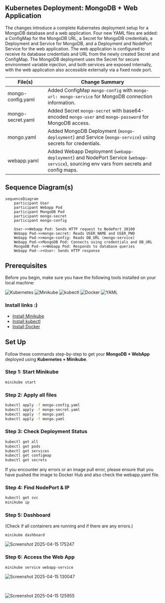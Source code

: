 ## Kubernetes Deployment: MongoDB + Web Application

The changes introduce a complete Kubernetes deployment setup for a MongoDB database and a web application. Four new YAML files are added: a ConfigMap for the MongoDB URL, a Secret for MongoDB credentials, a Deployment and Service for MongoDB, and a Deployment and NodePort Service for the web application. The web application is configured to receive its database credentials and URL from the newly created Secret and ConfigMap. The MongoDB deployment uses the Secret for secure environment variable injection, and both services are exposed internally, with the web application also accessible externally via a fixed node port.

| File(s)                    | Change Summary                                                                                           |
|----------------------------|---------------------------------------------------------------------------------------------------------|
| mongo-config.yaml          | Added ConfigMap `mongo-config` with `mongo-url: mongo-service` for MongoDB connection information.      |
| mongo-secret.yaml          | Added Secret `mongo-secret` with base64-encoded `mongo-user` and `mongo-password` for MongoDB access.   |
| mongo.yaml                 | Added MongoDB Deployment (`mongo-deployment`) and Service (`mongo-service`) using secrets for credentials.|
| webapp.yaml                | Added Webapp Deployment (`webapp-deployment`) and NodePort Service (`webapp-service`), sourcing env vars from secrets and config maps. |

## Sequence Diagram(s)

```mermaid
sequenceDiagram
    participant User
    participant Webapp Pod
    participant MongoDB Pod
    participant mongo-secret
    participant mongo-config

    User->>Webapp Pod: Sends HTTP request to NodePort 30100
    Webapp Pod->>mongo-secret: Reads USER_NAME and USER_PWD
    Webapp Pod->>mongo-config: Reads DB_URL (mongo-service)
    Webapp Pod->>MongoDB Pod: Connects using credentials and DB_URL
    MongoDB Pod-->>Webapp Pod: Responds to database queries
    Webapp Pod-->>User: Sends HTTP response
```

## Prerequisites

Before you begin, make sure you have the following tools installed on your local machine:

<p align="left">
  <img src="https://img.shields.io/badge/Kubernetes-326CE5?style=for-the-badge&logo=kubernetes&logoColor=white" alt="Kubernetes"/>
  <img src="https://img.shields.io/badge/Minikube-316CE5?style=for-the-badge&logo=minikube&logoColor=white" alt="Minikube"/>
  <img src="https://img.shields.io/badge/kubectl-326CE5?style=for-the-badge&logo=Kubernetes&logoColor=white" alt="kubectl"/>
  <img src="https://img.shields.io/badge/Docker-2496ED?style=for-the-badge&logo=docker&logoColor=white" alt="Docker"/>
  <img src="https://img.shields.io/badge/YAML-FFA500?style=for-the-badge&logo=yaml&logoColor=black" alt="YAML"/>
</p>

### Install links :)

- [Install Minikube](https://minikube.sigs.k8s.io/docs/start/)
- [Install kubectl](https://kubernetes.io/docs/tasks/tools/)
- [Install Docker](https://docs.docker.com/get-docker/)


## Set Up 
Follow these commands step-by-step to get your **MongoDB + WebApp** deployed using **Kubernetes + Minikube**.


### Step 1: Start Minikube

```bash
minikube start
```
### Step 2: Apply all files

```bash
kubectl apply -f mongo-config.yaml
kubectl apply -f mongo-secret.yaml
kubectl apply -f mongo.yaml
kubectl apply -f mongo.yaml
```


### Step 3: Check Deployment Status 
```bash
kubectl get all
kubectl get pods
kubectl get services
kubectl get configmap
kubectl get secrets
```
If you encounter any errors or an image pull error, please ensure that you have pushed the image to Docker Hub and also check the webapp.yaml file.

### Step 4: Find NodePort & IP
```bash
kubectl get svc
minikube ip
```

### Step 5: Dashboard 

(Check if all containers are running and if there are any errors.)
```bash
minikube dashboard
```

![Screenshot 2025-04-15 175247](https://github.com/user-attachments/assets/02337def-90ed-41e9-8b37-1bdaa551f0e0)


### Step 6: Access the Web App
```
minikube service webapp-service
```

![Screenshot 2025-04-15 130047](https://github.com/user-attachments/assets/38d88d93-efb7-4705-957f-9a95acebc35a)

<br>

![Screenshot 2025-04-15 125955](https://github.com/user-attachments/assets/fc402891-b4f0-42b6-b3cb-b5d6a4338b84)






